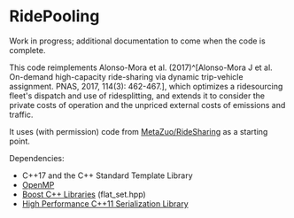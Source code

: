 # RidePooling

Work in progress; additional documentation to come when the code is complete. 

This code reimplements Alonso-Mora et al. (2017)^[Alonso-Mora J et al. On-demand high-capacity ride-sharing via dynamic trip-vehicle assignment. PNAS, 2017, 114(3): 462-467.], which optimizes a ridesourcing fleet's dispatch and use of ridesplitting, and extends it to consider the private costs of operation and the unpriced external costs of emissions and traffic.

It uses (with permission) code from [MetaZuo/RideSharing](https://github.com/MetaZuo/RideSharing) as a starting point.

Dependencies:
*   C++17 and the C++ Standard Template Library
*   [OpenMP](https://www.openmp.org/)
*   [Boost C++ Libraries](https://www.boost.org/) (flat_set.hpp)
*   [High Performance C++11 Serialization Library](https://github.com/jl2922/hps)

